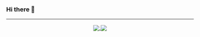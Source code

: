 ### Hi there 👋

---

<p align="center">
  <a href="https://github.com/copocaneta">
    <img align="center" src="https://github-readme-stats.vercel.app/api?username=copocaneta&count_private=true&show_icons=true&theme=cobalt" />
  </a>
  <a href="https://github.com/copocaneta">
    <img align="center" src="https://github-readme-stats.vercel.app/api/top-langs/?username=copocaneta&layout=compact" />
  </a>
</p>

<!--
**copocaneta/copocaneta** is a ✨ _special_ ✨ repository because its `README.md` (this file) appears on your GitHub profile.

Here are some ideas to get you started:

- 🔭 I’m currently working on ...
- 🌱 I’m currently learning ...
- 👯 I’m looking to collaborate on ...
- 🤔 I’m looking for help with ...
- 💬 Ask me about ...
- 📫 How to reach me: ...
- 😄 Pronouns: ...
- ⚡ Fun fact: ...
-->
